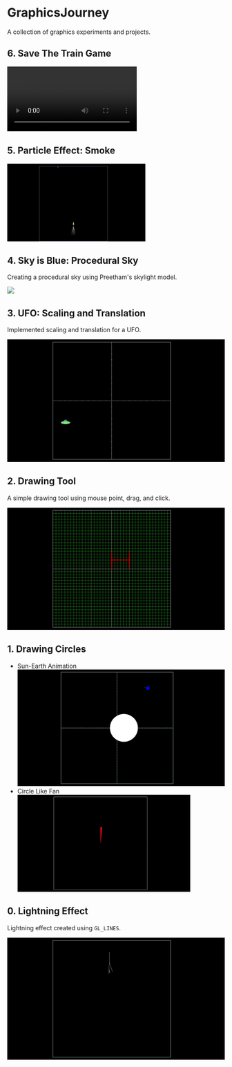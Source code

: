 # GraphicsJourney

A collection of graphics experiments and projects.

## 6. Save The Train Game

![](media/savethetraingame.mp4)

## 5. Particle Effect: Smoke

![](media/Particle_effect_triangle.gif)

## 4. Sky is Blue: Procedural Sky

Creating a procedural sky using Preetham's skylight model.

![](media/skyy.gif)

## 3. UFO: Scaling and Translation

Implemented scaling and translation for a UFO.

![](media/UFO.gif)

## 2. Drawing Tool

A simple drawing tool using mouse point, drag, and click.

![](media/drawing_shape.gif)

## 1. Drawing Circles

*   Sun-Earth Animation
    ![](media/sun-earth.gif)
*   Circle Like Fan
    ![](media/circle_fan.gif)

## 0. Lightning Effect

Lightning effect created using `GL_LINES`.

![](media/lightning.gif)

